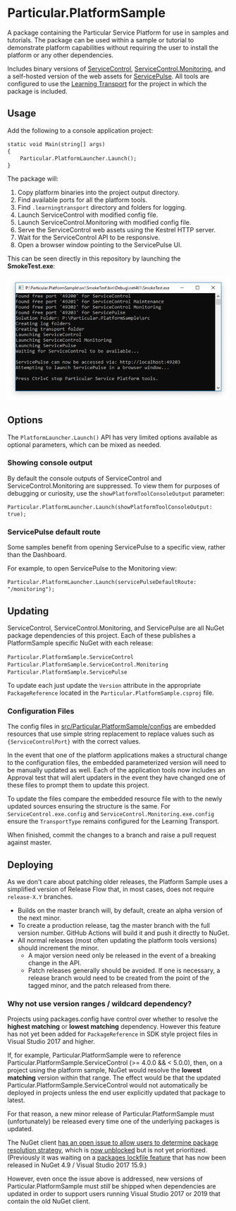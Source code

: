 # Particular.PlatformSample

A package containing the Particular Service Platform for use in samples and tutorials. The package can be used within a sample or tutorial to demonstrate platform capabilities without requiring the user to install the platform or any other dependencies.

Includes binary versions of [ServiceControl](https://github.com/Particular/ServiceControl), [ServiceControl.Monitoring](https://github.com/Particular/ServiceControl.Monitoring), and a self-hosted version of the web assets for [ServicePulse](https://github.com/Particular/ServicePulse). All tools are configured to use the [Learning Transport](https://docs.particular.net/transports/learning/) for the project in which the package is included.


## Usage

Add the following to a console application project:

```
static void Main(string[] args)
{
    Particular.PlatformLauncher.Launch();
}
```

The package will:

1. Copy platform binaries into the project output directory.
1. Find available ports for all the platform tools.
1. Find `.learningtransport` directory and folders for logging.
1. Launch ServiceControl with modified config file.
1. Launch ServiceControl.Monitoring with modified config file.
1. Serve the ServiceControl web assets using the Kestrel HTTP server.
1. Wait for the ServiceControl API to be responsive.
1. Open a browser window pointing to the ServicePulse UI.

This can be seen directly in this repository by launching the **SmokeTest.exe**:

![SmokeTest Output](output.png)

## Options

The `PlatformLauncher.Launch()` API has very limited options available as optional parameters, which can be mixed as needed.

### Showing console output

By default the console outputs of ServiceControl and ServiceControl.Monitoring are suppressed. To view them for purposes of debugging or curiosity, use the `showPlatformToolConsoleOutput` parameter:

```
Particular.PlatformLauncher.Launch(showPlatformToolConsoleOutput: true);
```

### ServicePulse default route

Some samples benefit from opening ServicePulse to a specific view, rather than the Dashboard.

For example, to open ServicePulse to the Monitoring view:

```
Particular.PlatformLauncher.Launch(servicePulseDefaultRoute: "/monitoring");
```


## Updating

ServiceControl, ServiceControl.Monitoring, and ServicePulse are all NuGet package dependencies of this project. Each of these publishes a PlatformSample specific NuGet with each release:

`Particular.PlatformSample.ServiceControl`
`Particular.PlatformSample.ServiceControl.Monitoring`
`Particular.PlatformSample.ServicePulse`

To update each just update the `Version` attribute in the appropriate `PackageReference` located in the `Particular.PlatformSample.csproj` file.

### Configuration Files

The config files in [src/Particular.PlatformSample/configs](https://github.com/Particular/Particular.PlatformSample/tree/master/src/Particular.PlatformSample/configs) are embedded resources that use simple string replacement to replace values such as `{ServiceControlPort}` with the correct values.

In the event that one of the platform applications makes a structural change to the configuration files, the embedded parameterized version will need to be manually updated as well. Each of the application tools now includes an Approval test that will alert updaters in the event they have changed one of these files to prompt them to update this project.


To update the files compare the embedded resource file with to the newly updated sources ensuring the structure is the same. For `ServiceControl.exe.config` and `ServiceControl.Monitoring.exe.config` ensure the `TransportType` remains configured for the Learning Transport.

When finished, commit the changes to a branch and raise a pull request against master.

## Deploying

As we don't care about patching older releases, the Platform Sample uses a simplified version of Release Flow that, in most cases, does not require `release-X.Y` branches.

* Builds on the master branch will, by default, create an alpha version of the next minor.
* To create a production release, tag the master branch with the full version number. GitHub Actions will build it and push it directly to NuGet.
* All normal releases (most often updating the platform tools versions) should increment the minor.
  * A major version need only be released in the event of a breaking change in the API.
  * Patch releases generally should be avoided. If one is necessary, a release branch would need to be created from the point of the tagged minor, and the patch released from there.

### Why not use version ranges / wildcard dependency?

Projects using packages.config have control over whether to resolve the **highest matching** or **lowest matching** dependency. However this feature has not yet been added for `PackageReference` in SDK style project files in Visual Studio 2017 and higher.

If, for example, Particular.PlatformSample were to reference Particular.PlatformSample.ServiceControl (>= 4.0.0 && < 5.0.0), then, on a project using the platform sample, NuGet would resolve the **lowest matching** version within that range. The effect would be that the updated Particular.PlatformSample.ServiceControl would not automatically be deployed in projects unless the end user explicitly updated that package to latest.

For that reason, a new minor release of Particular.PlatformSample must (unfortunately) be released every time one of the underlying packages is updated.

The NuGet client [has an open issue to allow users to determine package resolution strategy](https://github.com/nuget/home/issues/5553), which is [now unblocked](https://github.com/nuget/home/issues/5553#issuecomment-511509174) but is not yet prioritized. (Previously it was waiting on a [packages lockfile feature](https://docs.microsoft.com/en-us/nuget/consume-packages/package-references-in-project-files#locking-dependencies) that has now been released in NuGet 4.9 / Visual Studio 2017 15.9.)

However, even once the issue above is addressed, new versions of Particular.PlatformSample must _still_ be shipped when dependencies are updated in order to support users running Visual Studio 2017 or 2019 that contain the old NuGet client.

